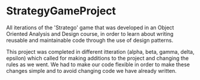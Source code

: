 StrategyGameProject
===================

All iterations of the 'Stratego' game that was developed in an Object Oriented Analysis and Design course, 
in order to learn about writing reusable and maintainable code through the use of design patterns.

This project was completed in different itteration (alpha, beta, gamma, delta, epsilon)
which called for making additions to the project and changing the rules as we went.  We had to make
our code flexible in order to make these changes simple and to avoid changing code we have already written.
